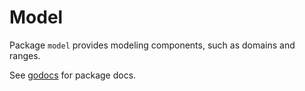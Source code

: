 # Model

Package `model` provides modeling components, such as domains and ranges.

See [godocs][godocs] for package docs.

[godocs]: https://pkg.go.dev/github.com/nextmv-io/sdk/model

